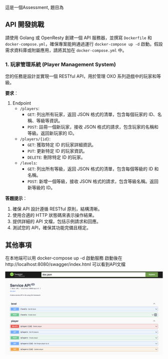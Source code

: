 這是一個Assessment, 題目為

## API 開發挑戰

請使用 Golang 或 OpenResty 創建一個 API 服務器，並撰寫 `Dockerfile` 和 `docker-compose.yml`，確保專案能夠通過運行 `docker-compose up -d` 啟動。假設需求資料庫或附屬應用，請將其加在 `docker-compose.yml` 中。

### 1. 玩家管理系統 (Player Management System)

您的任務是設計並實現一個 RESTful API，用於管理 OXO 系列遊戲中的玩家和等級。

**要求**：

1. Endpoint
    * `/players`:
        * `GET`: 列出所有玩家，返回 JSON 格式的清單，包含每個玩家的 ID、名稱、等級等資訊。
        * `POST`: 註冊一個新玩家，接收 JSON 格式的請求，包含玩家的名稱和等級。返回新玩家的 ID。
    * `/players/{id}`:
        * `GET`: 獲取特定 ID 的玩家詳細資訊。
        * `PUT`: 更新特定 ID 的玩家資訊。
        * `DELETE`: 刪除特定 ID 的玩家。
    * `/levels`:
        * `GET`: 列出所有等級，返回 JSON 格式的清單，包含每個等級的 ID 和名稱。
        * `POST`: 新增一個等級，接收 JSON 格式的請求，包含等級名稱。返回新等級的 ID。

**答題提示**：

1. 確保 API 設計遵循 RESTful 原則，結構清晰。
2. 使用合適的 HTTP 狀態碼來表示操作結果。
3. 提供詳細的 API 文檔，包括示例請求和回應。
4. 測試您的 API，確保其功能完備且穩定。


## 其他事項

在本地端可以用 docker-compose up -d 啟動服務
啟動後在 http://localhost:8080/swagger/index.html 可以看到API文檔

![image](https://raw.githubusercontent.com/PoloPing/interview_chenping_20240731/main/Screenshot%202024-07-31%20at%2016.03.06.png)







